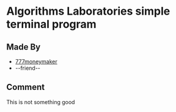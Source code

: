 # Algorithms Laboratories simple terminal program

## Made By 
* [777moneymaker](http://github.com/777moneymaker)
* --friend--

## Comment
This is not something good

